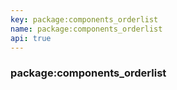 ```yaml
---
key: package:components_orderlist
name: package:components_orderlist
api: true
---
```


### package:components_orderlist
